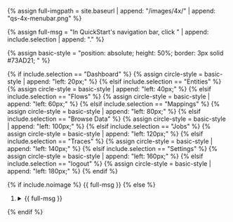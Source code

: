 {% assign full-imgpath = site.baseurl | append: "/images/4x/" | append: "qs-4x-menubar.png" %}

{% assign full-msg = "In QuickStart's navigation bar, click <span class='uimenuitem'>" | append: include.selection | append: "</span>." %}

{% assign basic-style = "position: absolute; height: 50%; border: 3px solid #73AD21; " %}

{% if    include.selection == "Dashboard" %}
    {% assign circle-style = basic-style | append: "left: 20px;" %}
{% elsif include.selection == "Entities" %}
    {% assign circle-style = basic-style | append: "left: 40px;" %}
{% elsif include.selection == "Flows" %}
    {% assign circle-style = basic-style | append: "left: 60px;" %}
{% elsif include.selection == "Mappings" %}
    {% assign circle-style = basic-style | append: "left: 80px;" %}
{% elsif include.selection == "Browse Data" %}
    {% assign circle-style = basic-style | append: "left: 100px;" %}
{% elsif include.selection == "Jobs" %}
    {% assign circle-style = basic-style | append: "left: 120px;" %}
{% elsif include.selection == "Traces" %}
    {% assign circle-style = basic-style | append: "left: 140px;" %}
{% elsif include.selection == "Settings" %}
    {% assign circle-style = basic-style | append: "left: 160px;" %}
{% elsif include.selection == "logout" %}
    {% assign circle-style = basic-style | append: "left: 180px;" %}
{% endif %}

{% if include.noimage %}
{{ full-msg }}
{% else %}
1. <details><summary>{{ full-msg }}</summary>

     <img src="{{ full-imgpath }}" alt="QuickStart menu" class="screenshot"/>

   </details>
{% endif %}